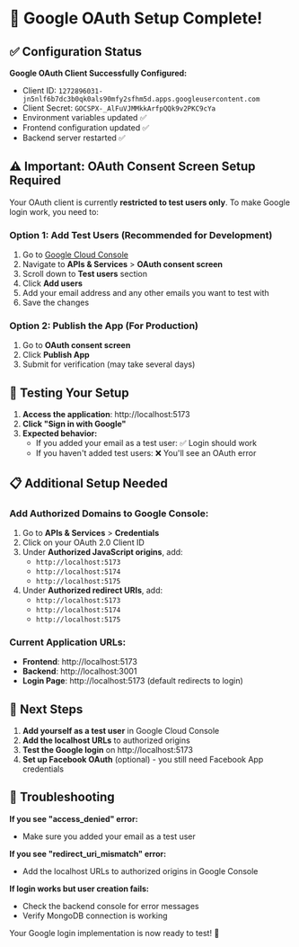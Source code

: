 # 🎉 Google OAuth Setup Complete!

## ✅ Configuration Status

**Google OAuth Client Successfully Configured:**
- Client ID: `1272896031-jn5nlf6b7dc3b0qk0als90mfy2sfhm5d.apps.googleusercontent.com`
- Client Secret: `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`
- Environment variables updated ✅
- Frontend configuration updated ✅
- Backend server restarted ✅

## ⚠️ Important: OAuth Consent Screen Setup Required

Your OAuth client is currently **restricted to test users only**. To make Google login work, you need to:

### Option 1: Add Test Users (Recommended for Development)
1. Go to [Google Cloud Console](https://console.cloud.google.com/)
2. Navigate to **APIs & Services** > **OAuth consent screen**
3. Scroll down to **Test users** section
4. Click **Add users**
5. Add your email address and any other emails you want to test with
6. Save the changes

### Option 2: Publish the App (For Production)
1. Go to **OAuth consent screen**
2. Click **Publish App**
3. Submit for verification (may take several days)

## 🚀 Testing Your Setup

1. **Access the application**: http://localhost:5173
2. **Click "Sign in with Google"**
3. **Expected behavior:**
   - If you added your email as a test user: ✅ Login should work
   - If you haven't added test users: ❌ You'll see an OAuth error

## 📋 Additional Setup Needed

### Add Authorized Domains to Google Console:
1. Go to **APIs & Services** > **Credentials**
2. Click on your OAuth 2.0 Client ID
3. Under **Authorized JavaScript origins**, add:
   - `http://localhost:5173`
   - `http://localhost:5174`
   - `http://localhost:5175`
4. Under **Authorized redirect URIs**, add:
   - `http://localhost:5173`
   - `http://localhost:5174` 
   - `http://localhost:5175`

### Current Application URLs:
- **Frontend**: http://localhost:5173
- **Backend**: http://localhost:3001
- **Login Page**: http://localhost:5173 (default redirects to login)

## 🔧 Next Steps

1. **Add yourself as a test user** in Google Cloud Console
2. **Add the localhost URLs** to authorized origins
3. **Test the Google login** on http://localhost:5173
4. **Set up Facebook OAuth** (optional) - you still need Facebook App credentials

## 🐛 Troubleshooting

**If you see "access_denied" error:**
- Make sure you added your email as a test user

**If you see "redirect_uri_mismatch" error:**
- Add the localhost URLs to authorized origins in Google Console

**If login works but user creation fails:**
- Check the backend console for error messages
- Verify MongoDB connection is working

Your Google login implementation is now ready to test! 🎉